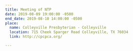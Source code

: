 ```yaml
---
title: Meeting of NTP
date: 2019-08-09 19:00:00 -0500
end_date: 2019-08-10 14:00:00 -0500
place:
  name: Colleyville Presbyterian - Colleyville
  location: 715 Cheek Sparger Road Colleyville, TX 76034
  link: http://cpcpca.org/

---
```

